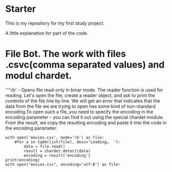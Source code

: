 # Starter
This is my repository for my first study project.

A little explanation for part of the code.

# File Bot. The work with files .csvc(comma separated values) and modul chardet. 
''''rb' - Opens file read-only in binar mode. The reader function is used for reading. Let's open the file, create a reader object, and ask to print the contents of the file line by line. We will get an error that indicates that the data from the file we are trying to open has some kind of non-standard encoding.To open such a file, you need to specify the encoding in the encoding parameter - you can find it out using the special chardet module.
From the result, we copy the resulting encoding and paste it into the code in the encoding parameter.

    with open('movies.csv', mode='rb') as file:
        #for a in tqdm(list(file), desc='Loading…  '):
            data = file.read()
            result = chardet.detect(data)
            encoding = result['encoding']
    print(encoding)
    with open("movies.csv", encoding='utf-8') as file:
  


